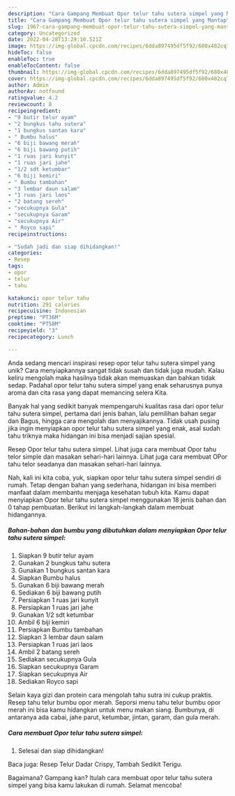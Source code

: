 ```yaml
---
description: "Cara Gampang Membuat Opor telur tahu sutera simpel yang Mantap"
title: "Cara Gampang Membuat Opor telur tahu sutera simpel yang Mantap"
slug: 1967-cara-gampang-membuat-opor-telur-tahu-sutera-simpel-yang-mantap
category: Uncategorized
date: 2022-04-28T13:29:10.521Z
image: https://img-global.cpcdn.com/recipes/6dda897495df5f92/680x482cq70/opor-telur-tahu-sutera-simpel-foto-resep-utama.jpg
hideToc: false
enableToc: true
enableTocContent: false
thumbnail: https://img-global.cpcdn.com/recipes/6dda897495df5f92/680x482cq70/opor-telur-tahu-sutera-simpel-foto-resep-utama.jpg
cover: https://img-global.cpcdn.com/recipes/6dda897495df5f92/680x482cq70/opor-telur-tahu-sutera-simpel-foto-resep-utama.jpg
author: Admin
authorAv: notfound
ratingvalue: 4.2
reviewcount: 8
recipeingredient:
- "9 butir telur ayam"
- "2 bungkus tahu sutera"
- "1 bungkus santan kara"
- " Bumbu halus"
- "6 biji bawang merah"
- "6 biji bawang putih"
- "1 ruas jari kunyit"
- "1 ruas jari jahe"
- "1/2 sdt ketumbar"
- "6 biji kemiri"
- " Bumbu tambahan"
- "3 lembar daun salam"
- "1 ruas jari laos"
- "2 batang sereh"
- "secukupnya Gula"
- "secukupnya Garam"
- "secukupnya Air"
- " Royco sapi"
recipeinstructions:

- "Sudah jadi dan siap dihidangkan!"
categories:
- Resep
tags:
- opor
- telur
- tahu

katakunci: opor telur tahu 
nutrition: 291 calories
recipecuisine: Indonesian
preptime: "PT36M"
cooktime: "PT58M"
recipeyield: "3"
recipecategory: Lunch

---
```





Anda sedang mencari inspirasi resep opor telur tahu sutera simpel yang unik? Cara menyiapkannya sangat tidak susah dan tidak juga mudah. Kalau keliru mengolah maka hasilnya tidak akan memuaskan dan bahkan tidak sedap. Padahal opor telur tahu sutera simpel yang enak seharusnya punya aroma dan cita rasa yang dapat memancing selera Kita.





Banyak hal yang sedikit banyak mempengaruhi kualitas rasa dari opor telur tahu sutera simpel, pertama dari jenis bahan, lalu pemilihan bahan segar dan Bagus, hingga cara mengolah dan menyajikannya. Tidak usah pusing jika ingin menyiapkan opor telur tahu sutera simpel yang enak,      asal sudah tahu triknya maka hidangan ini bisa menjadi sajian spesial.














Resep Opor telur tahu sutera simpel. Lihat juga cara membuat Opor tahu telor simple dan masakan sehari-hari lainnya. Lihat juga cara membuat OPor tahu telor seadanya dan masakan sehari-hari lainnya.






Nah, kali ini kita coba, yuk, siapkan opor telur tahu sutera simpel sendiri di rumah. Tetap dengan bahan yang sederhana, hidangan ini bisa memberi manfaat dalam membantu menjaga kesehatan tubuh kita. Kamu dapat menyiapkan Opor telur tahu sutera simpel menggunakan 18 jenis bahan dan 0 tahap pembuatan. Berikut ini langkah-langkah dalam membuat hidangannya.

<!--inarticleads1-->

##### Bahan-bahan dan bumbu yang dibutuhkan dalam menyiapkan Opor telur tahu sutera simpel:

1. Siapkan 9 butir telur ayam
1. Gunakan 2 bungkus tahu sutera
1. Gunakan 1 bungkus santan kara
1. Siapkan  Bumbu halus
1. Gunakan 6 biji bawang merah
1. Sediakan 6 biji bawang putih
1. Persiapkan 1 ruas jari kunyit
1. Persiapkan 1 ruas jari jahe
1. Gunakan 1/2 sdt ketumbar
1. Ambil 6 biji kemiri
1. Persiapkan  Bumbu tambahan
1. Siapkan 3 lembar daun salam
1. Persiapkan 1 ruas jari laos
1. Ambil 2 batang sereh
1. Sediakan secukupnya Gula
1. Siapkan secukupnya Garam
1. Siapkan secukupnya Air
1. Sediakan  Royco sapi


Selain kaya gizi dan protein cara mengolah tahu sutra ini cukup praktis. Resep tahu telur bumbu opor merah. Seporsi menu tahu telur bumbu opor merah ini bisa kamu hidangkan untuk menu makan siang. Bumbunya, di antaranya ada cabai, jahe parut, ketumbar, jintan, garam, dan gula merah. 

<!--inarticleads2-->

##### Cara membuat Opor telur tahu sutera simpel:


1. Selesai dan siap dihidangkan!

Baca juga: Resep Telur Dadar Crispy, Tambah Sedikit Terigu. 

Bagaimana? Gampang kan? Itulah cara membuat opor telur tahu sutera simpel yang bisa kamu lakukan di rumah. Selamat mencoba!
